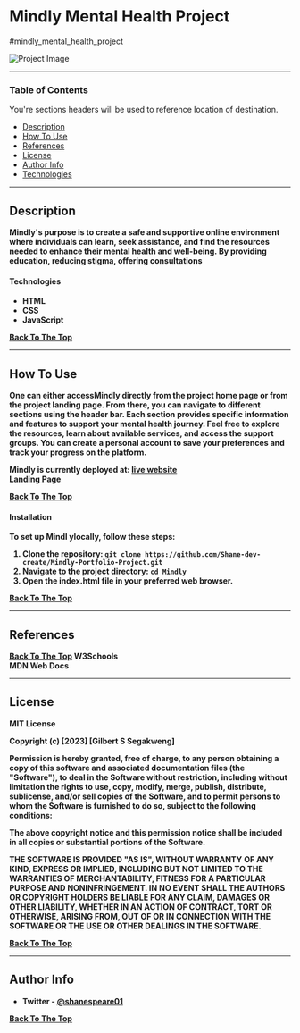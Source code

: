 # Mindly Mental Health Project

#mindly_mental_health_project

![Project Image](https://pbs.twimg.com/media/F51KGpGaEAEJH6g?format=jpg&name=small)

---

### Table of Contents
You're sections headers will be used to reference location of destination.

- [Description](#description)
- [How To Use](#how-to-use)
- [References](#references)
- [License](#license)
- [Author Info](#author-info)
- [Technologies](#technologies)

---

## Description

<b>Mindly<b>'s purpose is to create a safe and supportive online environment where individuals can learn, seek assistance, and find the resources needed to enhance their mental health and well-being. By providing education, reducing stigma, offering consultations

#### Technologies

- HTML
- CSS 
- JavaScript

[Back To The Top](#mindly_mental_health_project)

---
## How To Use

One can either accessMindly directly from the project home page or from the project landing page. From there, you can navigate to different sections using the header bar. Each section provides specific information and features to support your mental health journey. Feel free to explore the resources, learn about available services, and access the support groups. You can create a personal account to save your preferences and track your progress on the platform.

Mindly is currently deployed at:
[live website](https://shane-dev-create.github.io/Mindly-Portfolio-Project/index.html)  
[Landing Page](https://xjxeij.wixsite.com/my-site)

[Back To The Top](#mindly_mental_health_project)
#### Installation

To set up Mindl ylocally, follow these steps:

1. Clone the repository: `git clone https://github.com/Shane-dev-create/Mindly-Portfolio-Project.git`
2. Navigate to the project directory: `cd Mindly`
3. Open the index.html file in your preferred web browser.

[Back To The Top](#mindly_mental_health_project)

---

## References
[Back To The Top](#mindly_mental_health_project)
W3Schools  
MDN Web Docs

---

## License

MIT License

Copyright (c) [2023] [Gilbert S Segakweng]

Permission is hereby granted, free of charge, to any person obtaining a copy
of this software and associated documentation files (the "Software"), to deal
in the Software without restriction, including without limitation the rights
to use, copy, modify, merge, publish, distribute, sublicense, and/or sell
copies of the Software, and to permit persons to whom the Software is
furnished to do so, subject to the following conditions:

The above copyright notice and this permission notice shall be included in all
copies or substantial portions of the Software.

THE SOFTWARE IS PROVIDED "AS IS", WITHOUT WARRANTY OF ANY KIND, EXPRESS OR
IMPLIED, INCLUDING BUT NOT LIMITED TO THE WARRANTIES OF MERCHANTABILITY,
FITNESS FOR A PARTICULAR PURPOSE AND NONINFRINGEMENT. IN NO EVENT SHALL THE
AUTHORS OR COPYRIGHT HOLDERS BE LIABLE FOR ANY CLAIM, DAMAGES OR OTHER
LIABILITY, WHETHER IN AN ACTION OF CONTRACT, TORT OR OTHERWISE, ARISING FROM,
OUT OF OR IN CONNECTION WITH THE SOFTWARE OR THE USE OR OTHER DEALINGS IN THE
SOFTWARE.

[Back To The Top](#mindly_mental_health_project)

---

## Author Info

- Twitter - [@shanespeare01](https://twitter.com/shanespeare01)

[Back To The Top](#read-me-template)
